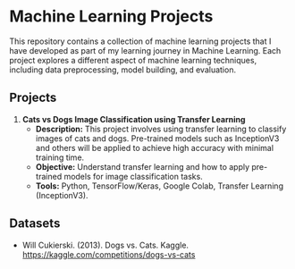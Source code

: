# Machine Learning Projects
This repository contains a collection of machine learning projects that I have developed as part of my learning journey in Machine Learning. Each project explores a different aspect of machine learning techniques, including data preprocessing, model building, and evaluation.

## Projects
1. __Cats vs Dogs Image Classification using Transfer Learning__
   - __Description:__ This project involves using transfer learning to classify images of cats and dogs. Pre-trained models such as InceptionV3 and others will be applied to achieve high accuracy with minimal training time.
   - __Objective:__ Understand transfer learning and how to apply pre-trained models for image classification tasks.
   - __Tools:__ Python, TensorFlow/Keras, Google Colab, Transfer Learning (InceptionV3).


## Datasets
- Will Cukierski. (2013). Dogs vs. Cats. Kaggle. https://kaggle.com/competitions/dogs-vs-cats
